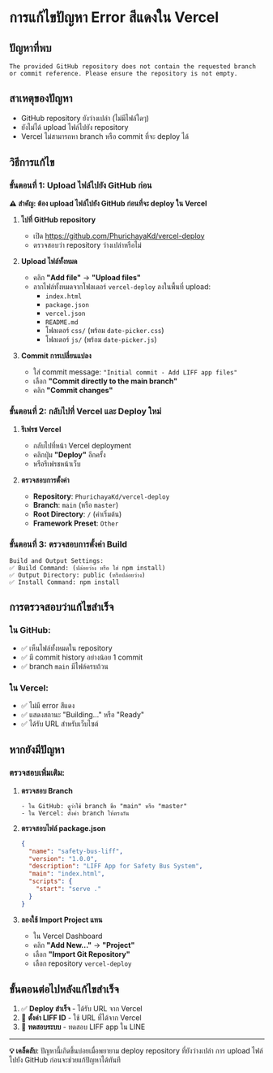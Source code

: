 # การแก้ไขปัญหา Error สีแดงใน Vercel

## ปัญหาที่พบ
```
The provided GitHub repository does not contain the requested branch or commit reference. Please ensure the repository is not empty.
```

## สาเหตุของปัญหา
- GitHub repository ยังว่างเปล่า (ไม่มีไฟล์ใดๆ)
- ยังไม่ได้ upload ไฟล์ไปยัง repository
- Vercel ไม่สามารถหา branch หรือ commit ที่จะ deploy ได้

## วิธีการแก้ไข

### ขั้นตอนที่ 1: Upload ไฟล์ไปยัง GitHub ก่อน

**⚠️ สำคัญ: ต้อง upload ไฟล์ไปยัง GitHub ก่อนที่จะ deploy ใน Vercel**

1. **ไปที่ GitHub repository**
   - เปิด https://github.com/PhurichayaKd/vercel-deploy
   - ตรวจสอบว่า repository ว่างเปล่าหรือไม่

2. **Upload ไฟล์ทั้งหมด**
   - คลิก **"Add file"** → **"Upload files"**
   - ลากไฟล์ทั้งหมดจากโฟลเดอร์ `vercel-deploy` ลงในพื้นที่ upload:
     - `index.html`
     - `package.json`
     - `vercel.json`
     - `README.md`
     - โฟลเดอร์ `css/` (พร้อม `date-picker.css`)
     - โฟลเดอร์ `js/` (พร้อม `date-picker.js`)

3. **Commit การเปลี่ยนแปลง**
   - ใส่ commit message: `"Initial commit - Add LIFF app files"`
   - เลือก **"Commit directly to the main branch"**
   - คลิก **"Commit changes"**

### ขั้นตอนที่ 2: กลับไปที่ Vercel และ Deploy ใหม่

1. **รีเฟรช Vercel**
   - กลับไปที่หน้า Vercel deployment
   - คลิกปุ่ม **"Deploy"** อีกครั้ง
   - หรือรีเฟรชหน้าเว็บ

2. **ตรวจสอบการตั้งค่า**
   - **Repository**: `PhurichayaKd/vercel-deploy`
   - **Branch**: `main` (หรือ `master`)
   - **Root Directory**: `/` (ค่าเริ่มต้น)
   - **Framework Preset**: `Other`

### ขั้นตอนที่ 3: ตรวจสอบการตั้งค่า Build

```
Build and Output Settings:
✅ Build Command: (ปล่อยว่าง หรือ ใส่ npm install)
✅ Output Directory: public (หรือปล่อยว่าง)
✅ Install Command: npm install
```

## การตรวจสอบว่าแก้ไขสำเร็จ

### ใน GitHub:
- ✅ เห็นไฟล์ทั้งหมดใน repository
- ✅ มี commit history อย่างน้อย 1 commit
- ✅ branch `main` มีไฟล์ครบถ้วน

### ใน Vercel:
- ✅ ไม่มี error สีแดง
- ✅ แสดงสถานะ "Building..." หรือ "Ready"
- ✅ ได้รับ URL สำหรับเว็บไซต์

## หากยังมีปัญหา

### ตรวจสอบเพิ่มเติม:

1. **ตรวจสอบ Branch**
   ```
   - ใน GitHub: ดูว่าใช้ branch ชื่อ "main" หรือ "master"
   - ใน Vercel: ตั้งค่า branch ให้ตรงกัน
   ```

2. **ตรวจสอบไฟล์ package.json**
   ```json
   {
     "name": "safety-bus-liff",
     "version": "1.0.0",
     "description": "LIFF App for Safety Bus System",
     "main": "index.html",
     "scripts": {
       "start": "serve ."
     }
   }
   ```

3. **ลองใช้ Import Project แทน**
   - ใน Vercel Dashboard
   - คลิก **"Add New..."** → **"Project"**
   - เลือก **"Import Git Repository"**
   - เลือก repository `vercel-deploy`

## ขั้นตอนต่อไปหลังแก้ไขสำเร็จ

1. ✅ **Deploy สำเร็จ** - ได้รับ URL จาก Vercel
2. 🔧 **ตั้งค่า LIFF ID** - ใช้ URL ที่ได้จาก Vercel
3. 🧪 **ทดสอบระบบ** - ทดสอบ LIFF app ใน LINE

---

**💡 เคล็ดลับ**: ปัญหานี้เกิดขึ้นบ่อยเมื่อพยายาม deploy repository ที่ยังว่างเปล่า การ upload ไฟล์ไปยัง GitHub ก่อนจะช่วยแก้ปัญหาได้ทันที